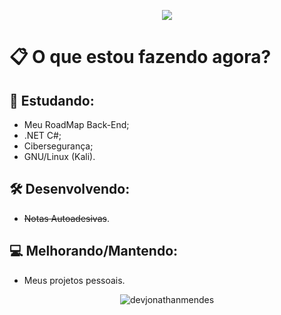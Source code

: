 <p align="center">
  <a href="https://skillicons.dev">
    <img src="https://skillicons.dev/icons?i=js,ts,nodejs,react,electron,dotnet,cs&theme=dark" />
  </a>
</p>

# 📋 O que estou fazendo agora?

## 📄 Estudando:
- Meu RoadMap Back-End;
- .NET C#;
- Cibersegurança;
- GNU/Linux (Kali).

## 🛠️ Desenvolvendo:
- ~~Notas Autoadesivas~~.

## 💻 Melhorando/Mantendo:
- Meus projetos pessoais.

<p align="center">
 <img align="center" src="https://github-readme-stats-eight-theta.vercel.app/api/top-langs/?username=devjonathanmendes&show_icons=true&theme=dark&text_color=ffffff&locale=en&layout=compact" alt="devjonathanmendes" />
</p>
